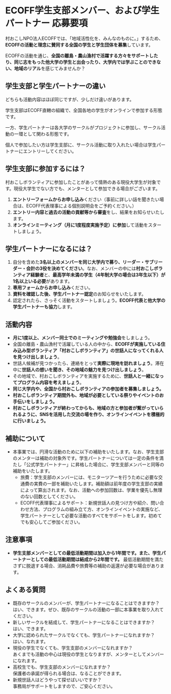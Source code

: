 # ECOFF学生支部メンバー、および学生パートナー 応募要項

村おこしNPO法人ECOFFでは、「地域活性化を、みんなのものに。」するため、**ECOFFの活動と理念に賛同する全国の学生と学生団体を募集**しています。

ECOFFの活動を通じ、**全国の離島・農山漁村で活躍する方々をサポートしたり、同じ志をもった他大学の学生と出会ったり、大学内では学ぶことのできない、地域のリアル**を感じてみませんか？

## 学生支部と学生パートナーの違い

どちらも活動内容はほぼ同じですが、少しだけ違いがあります。

学生支部はECOFF直轄の組織で、全国各地の学生がオンラインで参加する形態です。

一方、学生パートナーは各大学のサークルがプロジェクトに参加し、サークル活動の一環として関わる形態です。

個人で参加したい方は学生支部に、サークル活動に取り入れたい場合は学生パートナーにエントリーしてください。

## 学生支部に参加するには？

村おこしボランティアに参加したことがあって情熱のある現役大学生が対象です。現役大学生でない方でも、メンターとして参加できる場合がございます。

1. **エントリーフォームからお申し込み**ください（事前に詳しい話を聞きたい場合は、ECOFF代表理事による個別説明会をご予約ください。）
2. **エントリー内容と過去の活動の貢献等から審査**をし、結果をお知らせいたします。
3. **オンラインミーティング（月に1度程度実施予定）に参加**して活動をスタートしましょう。

## 学生パートナーになるには？

1. 自分を含めた**3名以上のメンバーを同じ大学内で募り、リーダー・サブリーダー・会計の3役を決めてください**。なお、メンバーの中には**村おこしボランティア経験者**と、**最高学年未満の学生（4年制大学の場合は3年生以下）が1名以上いる必要**があります。
2. **専用フォームからお申し込み**ください。
3. **資料を確認した後、学生パートナー認定**のお知らせをいたします。
4. 認定されたら、さっそく活動をスタートしましょう。**ECOFF代表と他大学の学生パートナーも協力**します。

## 活動内容

* **月に1度以上、メンバー同士でのミーティングや勉強会**をしましょう。
* 全国の離島・農山漁村で活躍している人の中から、**ECOFFが実施している住み込み型ボランティア「村おこしボランティア」の世話人になってくれる人を見つけ出しましょう**。
* 世話人候補が見つかったら、連絡をとって**実際に現地を訪れましょう**。滞在中に**世話人の想いを聞き、その地域の魅力を見つけ出しましょう**。
* その地域で、村おこしボランティアを実施するために、**世話人と一緒になってプログラム内容を考えましょう**。
* **同じ大学内や、全国から村おこしボランティアの参加者を募集しましょう。**
* **村おこしボランティア期間外も、地域が必要としている祭りやイベントのお手伝いをしましょう。**
* **村おこしボランティアが終わってからも、地域の方と参加者が繋がっていられるように、SNSを活用した交流の場を作り、オンラインイベントを積極的に行いましょう。**

## 補助について

* 本事業では、円滑な活動のために以下の補助をいたします。なお、学生支部のメンターは補助の対象外です。学生パートナーについては一定の条件を満たし「公式学生パートナー」に昇格した場合に、学生支部メンバーと同等の補助をいたします。
    * 旅費：学生支部のメンバーには、モニターツアーを行うために必要な交通費の実費の一部を補助いたします。補助額は前年度の学生支部の実績によって算出されます。なお、活動への参加回数は、学業を優先し無理のない回数としてください。
    * ECOFF代表理事によるサポート：新規世話人の見つけ方や紹介、問い合わせ方法、プログラムの組み立て方、オンラインイベントの実施など、学生パートナーとして必要な活動のすべてをサポートをします。初めてでも安心してご参加ください。

## 注意事項

* **学生支部メンバーとしての最低活動期間は加入から1年間です。また、学生パートナーとしての最低活動期間は結成から2年間です。** 最低活動期間を満たさずに脱退する場合、消耗品費や旅費等の補助の返還が必要な場合があります。

## よくある質問

* 既存のサークルのメンバーが、学生パートナーになることはできますか？ \
はい、できます。ぜひ、既存のサークルの活動の一部に本事業を取り入れてください。
* 新しいサークルを結成して、学生パートナーになることはできますか？ \
はい、できます。
* 大学に認められたサークルでなくても、学生パートナーになれますか？ \
はい、なれます。
* 現役の学生でなくても、学生支部のメンバーになれますか？ \
あくまでも活動の中心は現役の学生となりますが、メンターとしてメンバーになれます。
* 高校生でも、学生支部のメンバーになれますか？ \
保護者の承諾が得られる場合は、なることができます。
* 新規世話人はどうやって探せばいいですか？ \
事務局がサポートをしますので、ご安心ください。
